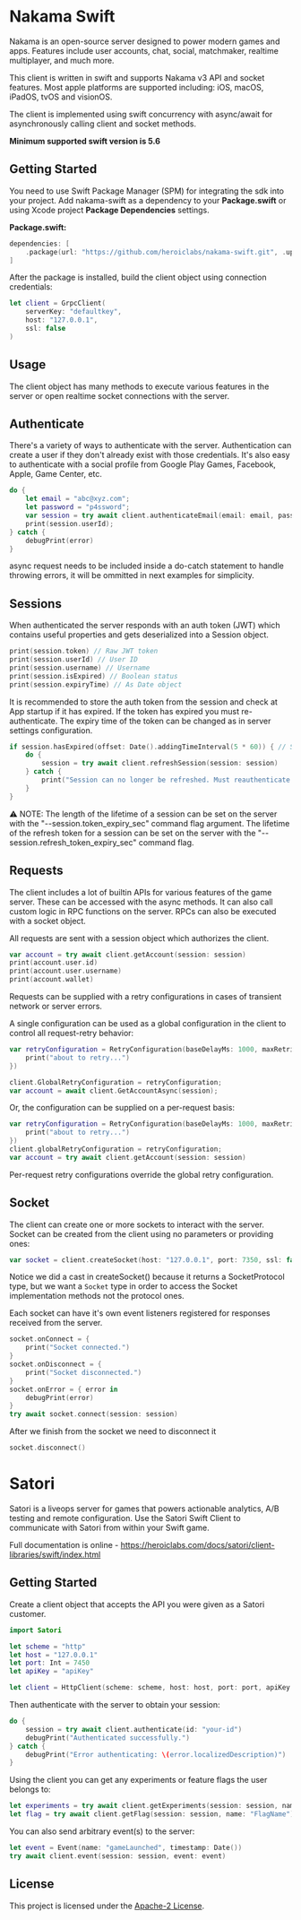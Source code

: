 Nakama Swift
============

Nakama is an open-source server designed to power modern games and apps. Features include user accounts, chat, social, matchmaker, realtime multiplayer, and much more.

This client is written in swift and supports Nakama v3 API and socket features. Most apple platforms are supported including: iOS, macOS, iPadOS, tvOS and visionOS.

The client is implemented using swift concurrency with async/await for asynchronously calling client and socket methods.

**Minimum supported swift version is 5.6**

## Getting Started

You need to use Swift Package Manager (SPM) for integrating the sdk into your project.
Add nakama-swift as a dependency to your **Package.swift** or using Xcode project **Package Dependencies** settings.

**Package.swift:**
```swift
dependencies: [
    .package(url: "https://github.com/heroiclabs/nakama-swift.git", .upToNextMajor(from: "1.0.0"))
]
```
After the package is installed, build the client object using connection credentials:
```swift
let client = GrpcClient(
    serverKey: "defaultkey",
    host: "127.0.0.1",
    ssl: false
)
```

## Usage

The client object has many methods to execute various features in the server or open realtime socket connections with the server.

## Authenticate

There's a variety of ways to authenticate with the server. Authentication can create a user if they don't already exist with those credentials. It's also easy to authenticate with a social profile from Google Play Games, Facebook, Apple, Game Center, etc.

```swift
do {
    let email = "abc@xyz.com";
    let password = "p4ssword";
    var session = try await client.authenticateEmail(email: email, password: password)
    print(session.userId);
} catch {
    debugPrint(error)
}
```
async request needs to be included inside a do-catch statement to handle throwing errors, it will be ommitted in next examples for simplicity.

## Sessions

When authenticated the server responds with an auth token (JWT) which contains useful properties and gets deserialized into a Session object.
```swift
print(session.token) // Raw JWT token
print(session.userId) // User ID
print(session.username) // Username
print(session.isExpired) // Boolean status
print(session.expiryTime) // As Date object
```
It is recommended to store the auth token from the session and check at App startup if it has expired. If the token has expired you must re-authenticate. The expiry time of the token can be changed as in server settings configuration.

```swift
if session.hasExpired(offset: Date().addingTimeInterval(5 * 60)) { // Session about to expire in 5 minutes
    do {
        session = try await client.refreshSession(session: session)
    } catch {
        print("Session can no longer be refreshed. Must reauthenticate!");
    }
}
```

⚠️ NOTE: The length of the lifetime of a session can be set on the server with the "--session.token_expiry_sec" command flag argument. The lifetime of the refresh token for a session can be set on the server with the "--session.refresh_token_expiry_sec" command flag.

## Requests

The client includes a lot of builtin APIs for various features of the game server. These can be accessed with the async methods. It can also call custom logic in RPC functions on the server. RPCs can also be executed with a socket object.

All requests are sent with a session object which authorizes the client.
```swift
var account = try await client.getAccount(session: session)
print(account.user.id)
print(account.user.username)
print(account.wallet)
```

Requests can be supplied with a retry configurations in cases of transient network or server errors.

A single configuration can be used as a global configuration in the client to control all request-retry behavior:
```swift
var retryConfiguration = RetryConfiguration(baseDelayMs: 1000, maxRetries: 5,retryListener: { retries, retry in
    print("about to retry...")
})

client.GlobalRetryConfiguration = retryConfiguration;
var account = await client.GetAccountAsync(session);
```
Or, the configuration can be supplied on a per-request basis:
```swift
var retryConfiguration = RetryConfiguration(baseDelayMs: 1000, maxRetries: 5,retryListener: { retries, retry in
    print("about to retry...")
})
client.globalRetryConfiguration = retryConfiguration;
var account = try await client.getAccount(session: session)
```
Per-request retry configurations override the global retry configuration.

## Socket

The client can create one or more sockets to interact with the server.
Socket can be created from the client using no parameters or providing ones:
```swift
var socket = client.createSocket(host: "127.0.0.1", port: 7350, ssl: false) as! Socket
```
Notice we did a cast in createSocket() because it returns a SocketProtocol type, but we want a `Socket` type in order to access the Socket implementation methods not the protocol ones.

 Each socket can have it's own event listeners registered for responses received from the server.
```swift
socket.onConnect = {
    print("Socket connected.")
}
socket.onDisconnect = {
    print("Socket disconnected.")
}
socket.onError = { error in
    debugPrint(error)
}
try await socket.connect(session: session)
```
After we finish from the socket we need to disconnect it
```swift
socket.disconnect()
```

# Satori

Satori is a liveops server for games that powers actionable analytics, A/B testing and remote configuration. Use the Satori Swift Client to communicate with Satori from within your Swift game.

Full documentation is online - https://heroiclabs.com/docs/satori/client-libraries/swift/index.html

## Getting Started

Create a client object that accepts the API you were given as a Satori customer.

```swift
import Satori

let scheme = "http"
let host = "127.0.0.1"
let port: Int = 7450
let apiKey = "apiKey"

let client = HttpClient(scheme: scheme, host: host, port: port, apiKey: apiKey)
```

Then authenticate with the server to obtain your session:

```swift
do {
    session = try await client.authenticate(id: "your-id")
    debugPrint("Authenticated successfully.")
} catch {
    debugPrint("Error authenticating: \(error.localizedDescription)")
}
```

Using the client you can get any experiments or feature flags the user belongs to:

```swift
let experiments = try await client.getExperiments(session: session, names: ["experiment1", "Experiment2"])
let flag = try await client.getFlag(session: session, name: "FlagName")
```

You can also send arbitrary event(s) to the server:

```swift
let event = Event(name: "gameLaunched", timestamp: Date())
try await client.event(session: session, event: event)
```


## License

This project is licensed under the [Apache-2 License](https://github.com/heroiclabs/nakama-swift/blob/master/LICENSE).
